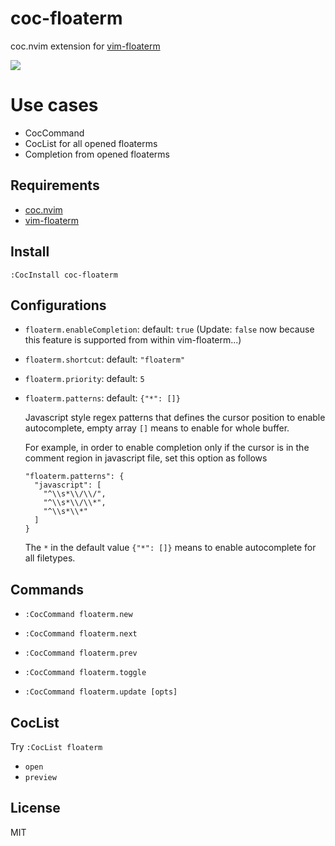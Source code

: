 # coc-floaterm

coc.nvim extension for [vim-floaterm](https://github.com/voldikss/vim-floaterm)

![](https://user-images.githubusercontent.com/20282795/75005925-fcc27f80-54aa-11ea-832e-59ea5b02fc04.gif)

# Use cases

- CocCommand
- CocList for all opened floaterms
- Completion from opened floaterms

## Requirements

- [coc.nvim](https://github.com/neoclide/coc.nvim)
- [vim-floaterm](https://github.com/voldikss/vim-floaterm)

## Install

```
:CocInstall coc-floaterm
```

## Configurations

- `floaterm.enableCompletion`:
  default: `true` (Update: `false` now because this feature is supported from within vim-floaterm...)

- `floaterm.shortcut`:
  default: `"floaterm"`

- `floaterm.priority`:
  default: `5`

- `floaterm.patterns`: default: `{"*": []}`

  Javascript style regex patterns that defines the cursor position to enable autocomplete, empty array `[]` means to enable for whole buffer.

  For example, in order to enable completion only if the cursor is in the
  comment region in javascript file, set this option as follows

  ```jsonc
  "floaterm.patterns": {
    "javascript": [
      "^\\s*\\/\\/",
      "^\\s*\\/\\*",
      "^\\s*\\*"
    ]
  }
  ```

  The `*` in the default value `{"*": []}` means to enable autocomplete for all
  filetypes.

## Commands

- `:CocCommand floaterm.new`

- `:CocCommand floaterm.next`

- `:CocCommand floaterm.prev`

- `:CocCommand floaterm.toggle`

- `:CocCommand floaterm.update [opts]`

## CocList

Try `:CocList floaterm`

- `open`
- `preview`

## License

MIT

